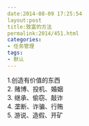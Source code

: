 ```yaml
---
date:2014-08-09 17:25:54
layout:post
title:致富的方法
permalink:2014/451.html
categories:
- 任务管理
tags:
- 默认
---
```



1.创造有价值的东西
<br /> 2. 赌博、投机、婚姻
<br /> 3. 继承、偷窃、敲诈
<br /> 4. 垄断、诈骗、行贿
<br /> 5. 游说、造假、开矿
<br />